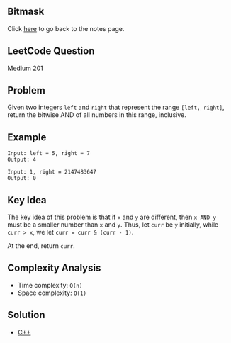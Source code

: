 ## Bitmask
Click [here](../notes.md) to go back to the notes page.

## LeetCode Question
Medium 201

## Problem
Given two integers `left` and `right` that represent the range `[left, right]`, return the bitwise AND of all numbers in this range, inclusive.

## Example
```
Input: left = 5, right = 7
Output: 4

Input: 1, right = 2147483647
Output: 0
```

## Key Idea
The key idea of this problem is that if `x` and `y` are different, then `x AND y` must be a smaller number than `x` and `y`. Thus, let `curr` be `y` initially, while `curr > x`, we let `curr = curr & (curr - 1)`.

At the end, return `curr`.
 
## Complexity Analysis
- Time complexity: `O(n)` 
- Space complexity: `O(1)`

## Solution
- [C++](solution.cpp)
